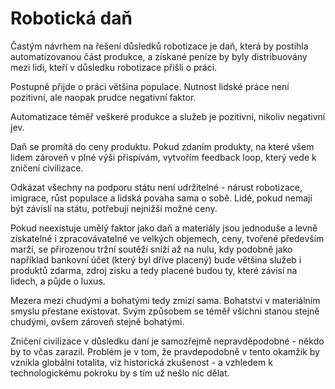# Robotická daň

Častým návrhem na řešení důsledků robotizace je daň, která by postihla automatizovanou část produkce, a získané peníze by byly distribuovány mezi lidi, kteří v důsledku robotizace přišli o práci.

Postupně přijde o práci většina populace. Nutnost lidské práce není pozitivní, ale naopak prudce negativní faktor.

Automatizace téměř veškeré produkce a služeb je pozitivní, nikoliv negativní jev.

Daň se promítá do ceny produktu. Pokud zdaním produkty, na které všem lidem zároveň v plné výši přispívám, vytvořím feedback loop, který vede k zničení civilizace. 

Odkázat všechny na podporu státu není udržitelné - nárust robotizace, imigrace, růst populace a lidská povaha sama o sobě. Lidé, pokud nemají být závislí na státu, potřebují nejnižší možné ceny.

Pokud neexistuje umělý faktor jako daň a materiály jsou jednoduše a levně získatelné i zpracovávatelné ve velkých objemech, ceny, tvořené především marží, se přirozenou tržní soutěží sníží až na nulu, kdy podobně jako například bankovní účet (který byl dříve placený) bude většina služeb i produktů zdarma, zdroj zisku a tedy placené budou ty, které závisí na lidech, a půjde o luxus.

Mezera mezi chudými a bohatými tedy zmizí sama. Bohatství v materiálním smyslu přestane existovat. Svým způsobem se téměř všichni stanou stejně chudými, ovšem zároveň stejně bohatými.

Zničení civilizace v důsledku daní je samozřejmě nepravděpodobné - někdo by to včas zarazil. Problém je v tom, že pravdepodobně v tento okamžik by vznikla globální totalita, viz historická zkušenost - a vzhledem k technologickému pokroku by s tím už nešlo nic dělat.
